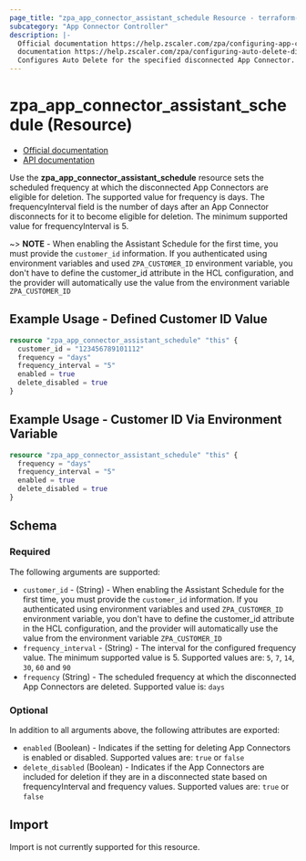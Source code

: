 ```yaml
---
page_title: "zpa_app_connector_assistant_schedule Resource - terraform-provider-zpa"
subcategory: "App Connector Controller"
description: |-
  Official documentation https://help.zscaler.com/zpa/configuring-app-connectors-settings
  documentation https://help.zscaler.com/zpa/configuring-auto-delete-disconnected-app-connectors-using-api
  Configures Auto Delete for the specified disconnected App Connector.
---
```


# zpa_app_connector_assistant_schedule (Resource)

* [Official documentation](https://help.zscaler.com/zpa/configuring-app-connectors-settings)
* [API documentation](https://help.zscaler.com/zpa/configuring-auto-delete-disconnected-app-connectors-using-api)

Use the **zpa_app_connector_assistant_schedule** resource sets the scheduled frequency at which the disconnected App Connectors are eligible for deletion. The supported value for frequency is days. The frequencyInterval field is the number of days after an App Connector disconnects for it to become eligible for deletion. The minimum supported value for frequencyInterval is 5.

~> **NOTE** - When enabling the Assistant Schedule for the first time, you must provide the `customer_id` information. If you authenticated using environment variables and used `ZPA_CUSTOMER_ID` environment variable, you don't have to define the customer_id attribute in the HCL configuration, and the provider will automatically use the value from the environment variable `ZPA_CUSTOMER_ID`

## Example Usage - Defined Customer ID Value

```terraform
resource "zpa_app_connector_assistant_schedule" "this" {
  customer_id = "123456789101112"
  frequency = "days"
  frequency_interval = "5"
  enabled = true
  delete_disabled = true
}
```

## Example Usage - Customer ID Via Environment Variable

```terraform
resource "zpa_app_connector_assistant_schedule" "this" {
  frequency = "days"
  frequency_interval = "5"
  enabled = true
  delete_disabled = true
}
```

## Schema

### Required

The following arguments are supported:

- `customer_id` - (String) - When enabling the Assistant Schedule for the first time, you must provide the `customer_id` information. If you authenticated using environment variables and used `ZPA_CUSTOMER_ID` environment variable, you don't have to define the customer_id attribute in the HCL configuration, and the provider will automatically use the value from the environment variable `ZPA_CUSTOMER_ID`
- `frequency_interval` - (String) - The interval for the configured frequency value. The minimum supported value is 5. Supported values are: `5`, `7`, `14`, `30`, `60` and `90`
- `frequency` (String) - The scheduled frequency at which the disconnected App Connectors are deleted. Supported value is: `days`

### Optional

In addition to all arguments above, the following attributes are exported:

- `enabled` (Boolean) - Indicates if the setting for deleting App Connectors is enabled or disabled. Supported values are: `true` or `false`
- `delete_disabled` (Boolean) - Indicates if the App Connectors are included for deletion if they are in a disconnected state based on frequencyInterval and frequency values. Supported values are: `true` or `false`

## Import

Import is not currently supported for this resource.